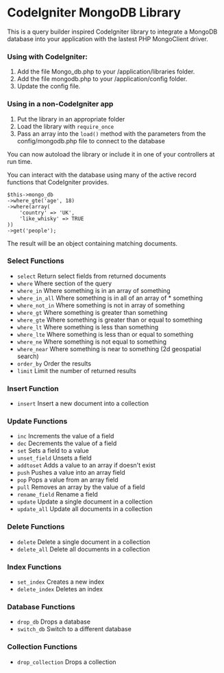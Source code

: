 # CodeIgniter MongoDB Library

This is a query builder inspired CodeIgniter library to integrate a MongoDB database into your application with the lastest PHP MongoClient driver.

### Using with CodeIgniter:

1. Add the file Mongo_db.php to your /application/libraries folder.
2. Add the file mongodb.php to your /application/config folder.
3. Update the config file.

### Using in a non-CodeIgniter app

1. Put the library in an appropriate folder
2. Load the library with `require_once`
3. Pass an array into the `load()` method with the parameters from the config/mongodb.php file to connect to the database

You can now autoload the library or include it in one of your controllers at run time.

You can interact with the database using many of the active record functions that CodeIgniter provides.

	$this->mongo_db
	->where_gte('age', 18)
	->where(array(
		'country' => 'UK',
		'like_whisky' => TRUE
	))
	->get('people');
	
The result will be an object containing matching documents.

### Select Functions

* `select`				Return select fields from returned documents
* `where`				Where section of the query
* `where_in`				Where something is in an array of something
* `where_in_all`			Where something is in all of an array of * something
* `where_not_in`			Where something is not in array of something
* `where_gt`				Where something is greater than something
* `where_gte`				Where something is greater than or equal to something
* `where_lt`				Where something is less than something
* `where_lte`				Where something is less than or equal to something
* `where_ne`				Where something is not equal to something
* `where_near`				Where something is near to something (2d geospatial search)
* `order_by`				Order the results
* `limit`				Limit the number of returned results

### Insert Function

* `insert`				Insert a new document into a collection

### Update Functions

* `inc`					Increments the value of a field
* `dec`					Decrements the value of a field
* `set`					Sets a field to a value
* `unset_field`				Unsets a field
* `addtoset`				Adds a value to an array if doesn't exist
* `push`				Pushes a value into an array field
* `pop`					Pops a value from an array field
* `pull`				Removes an array by the value of a field
* `rename_field`			Rename a field
* `update`				Update a single document in a collection
* `update_all`				Update all documents in a collection

### Delete Functions

* `delete`				Delete a single document in a collection
* `delete_all`				Delete all documents in a collection

### Index Functions

* `set_index`				Creates a new index
* `delete_index`			Deletes an index

### Database Functions

* `drop_db`				Drops a database
* `switch_db`				Switch to a different database

### Collection Functions

* `drop_collection`			Drops a collection
